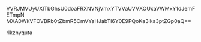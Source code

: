 VVRJMVUyUXlTbGhsU0doaFRXNVNjVmxYTVVaUVVXOUxaVWMxY1dJemFETmpN
MXA0WkVFOVBRb0tZbmR5CmVYaHJabTl6Y0E9PQoKa3lka3ptZGp0aQ==

rlkznyquta